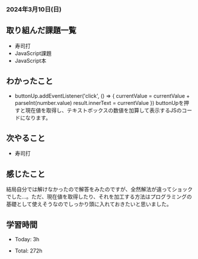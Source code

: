 ### 2024年3月10日(日)

## 取り組んだ課題一覧

- 寿司打
- JavaScript課題
- JavaScript本

## わかったこと

-  buttonUp.addEventListener('click', () => {
    currentValue = currentValue + parseInt(number.value)
    result.innerText = currentValue
  })
buttonUpを押すと現在値を取得し、テキストボックスの数値を加算して表示するJSのコードになります。

## 次やること

- 寿司打


## 感じたこと

結局自分では解けなかったので解答をみたのですが、全然解法が違ってショックでした…。ただ、現在値を取得したり、それを加工する方法はプログラミングの基礎として使えそうなのでしっかり頭に入れておきたいと思いました。

## 学習時間

- Today: 3h

- Total: 272h
